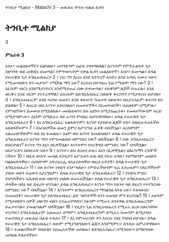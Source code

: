 ﻿
 ትንቢተ ሚልክያ - Malachi 3 - መጽሐፍ ቅዱስ ብሉይ ኪዳን
# ትንቢተ ሚልክያ
3
### ምዕራፍ 3
እነሆ፥ መልእክተኛዬን እልካለሁ፥ መንገድንም በፊቴ ያስተካክላል፤ እናንተም የምትፈልጉት ጌታ በድንገት ወደ መቅደሱ ይመጣል፤ የምትወዱትም የቃል ኪዳን መልእክተኛ፥ እነሆ፥ ይመጣል፥ ይላል የሠራዊት ጌታ እግዚአብሔር።
2 ፤ ነገር ግን እርሱ እንደ አንጥረኛ እሳትና እንደ አጣቢ ሳሙና ነውና የሚመጣበትን ቀን መታገሥ የሚችል ማን ነው? እርሱስ በተገለጠ ጊዜ የሚቆም ማን ነው?
3 ፤ እርሱም ብርን እንደሚያነጥርና እንደሚያጠራ ሰው ይቀመጣል፥ የሌዊንም ልጆች ያጠራል፥ እንደ ወርቅና እንደ ብርም ያነጥራቸዋል፤ እነርሱም ለእግዚአብሔር በጽድቅ ቍርባንን የሚያቀርቡ ይሆናሉ።
4 ፤ እግዚአብሔርም እንደ ዱሮው ዘመንና እንደ ቀደሙት ዓመታት በይሁዳና በኢየሩሳሌም ቍርባን ደስ ይለዋል።
5 ፤ ለፍርድ ወደ እናንተ እቀርባለሁ፤ በመተተኞችና በአመንዝሮች፥ በሐሰትም በሚምሉ፥ የምንደኛውን ደመወዝ በሚከለክሉ፥ መበለቲቱንና ድሀ አደጉን በሚያስጨንቁ፥ የመጻተኛውንም ፍርድ በሚያጣምሙ፥ እኔንም በማይፈሩ ላይ ፈጣን ምስክር እሆንባቸዋለሁ፥ ይላል የሠራዊት ጌታ እግዚአብሔር።
6 ፤ እኔ እግዚአብሔር አልለወጥም፤ እናንተ የያዕቆብ ልጆች ሆይ፥ ስለዚህ የጠፋችሁ አይደላችሁም።
7 ፤ ከአባቶቻችሁ ዘመን ጀምር ከሥርዓቴ ፈቀቅ ብላችኋል፥ እርስዋንም አልጠበቃችሁም። ወደ እኔ ተመለሱ፥ እኔም ወደ እናንተ እመለሳለሁ፥ ይላል የሠራዊት ጌታ እግዚአብሔር። እናንተ ግን። የምንመለሰው በምንድር ነው? ብላችኋል።
8 ፤ ሰው እግዚአብሔርን ይሰርቃልን? እናንተ ግን እኔን ሰርቃችኋል። እናንተም። የሰረቅንህ በምንድር ነው? ብላችኋል። በአሥራትና በበኵራት ነው።
9 ፤ እናንተ፥ ይህ ሕዝብ ሁሉ፥ እኔን ሰርቃችኋልና በእርግማን ርጉሞች ናችሁ።
10 ፤ በቤቴ ውስጥ መብል እንዲሆን አሥራቱን ሁሉ ወደ ጎተራ አግቡ፤ የሰማይንም መስኮት ባልከፍትላችሁ፥ በረከትንም አትረፍርፌ ባላፈስስላችሁ በዚህ ፈትኑኝ፥ ይላል የሠራዊት ጌታ እግዚአብሔር።
11 ፤ ስለ እናንተ ነቀዙን እገሥጻለሁ፥ የምድራችሁንም ፍሬ አያጠፋም፤ በእርሻችሁም ያለው ወይን ፍሬውን አያረግፍም፥ ይላል የሠራዊት ጌታ እግዚአብሔር።
12 ፤ የተድላ ምድር ትሆናላችሁና አሕዛብ ሁሉ ብፁዓን ብለው ይጠሩአችኋል፥ ይላል የሠራዊት ጌታ እግዚአብሔር።
13 ፤ ቃላችሁ በእኔ ላይ ድፍረት ሆኖአል፥ ይላል እግዚአብሔር። እናንተ ግን። በአንተ ላይ ደፍረን የተናገርነው በምንድር ነው? ብላችኋል።
14 ፤ እናንተም። እግዚአብሔርን ማገልገል ከንቱ ነው፤ ትእዛዙንስ በመጠበቅ፥ በሠራዊት ጌታ በእግዚአብሔር ፊት ኀዘንተኞች ሆነን በመሄድ ምን ይረባናል?
15 ፤ አሁንም የሚታበዩትን ሰዎች ብፁዓን ብለን እንጠራቸዋለን፤ ክፉንም የሚሠሩ ጸንተዋል እግዚአብሔርንም ይፈታተናሉ፥ ያመልጣሉም ብላችኋል።
16 ፤ የዚያን ጊዜ እግዚአብሔርን የሚፈሩ እርስ በእርሳቸው ተነጋገሩ፤ እግዚአብሔርም አደመጠ፥ ሰማም፥ እግዚአብሔርንም ለሚፈሩ ስሙንም ለሚያስቡ የመታሰቢያ መጽሐፍ በፊቱ ተጻፈ።
17 ፤ እኔ በምሠራበት ቀን እነርሱ የእኔ ገንዘብ ይሆናሉ፥ ይላል የሠራዊት ጌታ እግዚአብሔር፤ ሰውም የሚያገለግለውን ልጁን እንደሚምር፥ እንዲሁ እምራቸዋለሁ።
18 ፤ ተመልሳችሁም በጻድቁና በኃጢአተኛው መካከል፥ ለእግዚአብሔር በሚገዛውና በማይገዛው መካከል ትለያላችሁ። 
